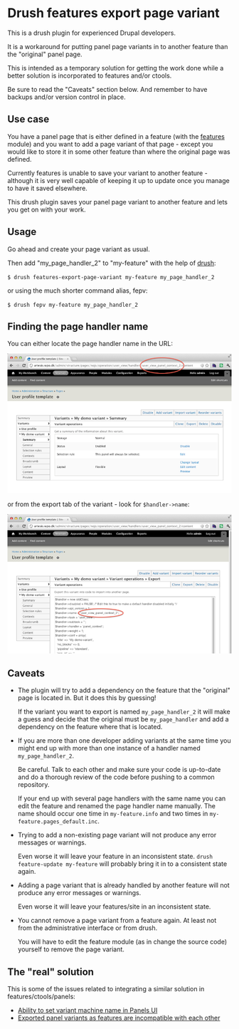 # Drush features export page variant #

This is a drush plugin for experienced Drupal developers.

It is a workaround for putting panel page variants in to another
feature than the "original" panel page.

This is intended as a temporary solution for getting the work done
while a better solution is incorporated to features and/or ctools.

Be sure to read the "Caveats" section below. And remember to have
backups and/or version control in place.

## Use case ##

You have a panel page that is either defined in a feature (with the
[features](http://drupal.org/project/features) module) and you want to
add a page variant of that page - except you would like to store it in
some other feature than where the original page was defined.

Currently features is unable to save your variant to another feature -
although it is very well capable of keeping it up to update once you
manage to have it saved elsewhere.

This drush plugin saves your panel page variant to another feature and
lets you get on with your work.

## Usage ##

Go ahead and create your page variant as usual.

Then add "my\_page\_handler_2" to "my-feature" with the help of
[drush](http://drupal.org/project/drush):
  
`$ drush features-export-page-variant my-feature my_page_handler_2`

or using the much shorter command alias, fepv:

`$ drush fepv my-feature my_page_handler_2`



## Finding the page handler name ##

You can either locate the page handler name in the URL:

![Find page_handler name from URL](https://github.com/DBCDK/drush-features-export-page-variant/raw/master/demo1.png)

or from the export tab of the variant - look for `$handler->name`:

![Find page_handler name from URL](https://github.com/DBCDK/drush-features-export-page-variant/raw/master/demo2.png)

## Caveats ##

* The plugin will try to add a dependency on the feature that the
  "original" page is located in. But it does this by guessing!
  
  If the variant you want to export is named `my_page_handler_2` it
  will make a guess and decide that the original must be
  `my_page_handler` and add a dependency on the feature where that is
  located.
  
* If you are more than one developer adding variants at the same time
  you might end up with more than one instance of a handler named
  `my_page_handler_2`.
  
  Be careful. Talk to each other and make sure your code is up-to-date
  and do a thorough review of the code before pushing to a common
  repository.
  
  If your end up with several page handlers with the same name you can
  edit the feature and renamed the page handler name manually. The
  name should occur one time in `my-feature.info` and two times in
  `my-feature.pages_default.inc`.

* Trying to add a non-existing page variant will not produce any error
  messages or warnings.
  
  Even worse it will leave your feature in an inconsistent state.
  `drush feature-update my-feature` will probably bring it in to a
  consistent state again.

* Adding a page variant that is already handled by another feature
  will not produce any error messages or warnings.
  
  Even worse it will leave your features/site in an inconsistent
  state.

* You cannot remove a page variant from a feature again. At least not
  from the administrative interface or from drush.
  
  You will have to edit the feature module (as in change the source
  code) yourself to remove the page variant.

## The "real" solution ##

This is some of the issues related to integrating a similar solution
in features/ctools/panels:

* [Ability to set variant machine name in Panels UI](http://drupal.org/node/813754)
* [Exported panel variants as features are incompatible with each other](http://drupal.org/node/740074)


